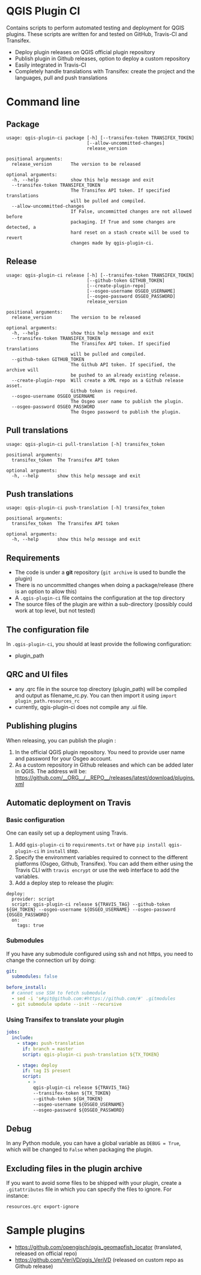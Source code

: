 # QGIS Plugin CI

Contains scripts to perform automated testing and deployment for QGIS plugins.
These scripts are written for and tested on GitHub, Travis-CI and Transifex.

 - Deploy plugin releases on QGIS official plugin repository
 - Publish plugin in Github releases, option to deploy a custom repository
 - Easily integrated in Travis-CI
 - Completely handle translations with Transifex: create the project and the languages, pull and push translations 
   
# Command line

## Package

```commandline
usage: qgis-plugin-ci package [-h] [--transifex-token TRANSIFEX_TOKEN]
                              [--allow-uncommitted-changes]
                              release_version

positional arguments:
  release_version       The version to be released

optional arguments:
  -h, --help            show this help message and exit
  --transifex-token TRANSIFEX_TOKEN
                        The Transifex API token. If specified translations
                        will be pulled and compiled.
  --allow-uncommitted-changes
                        If False, uncommitted changes are not allowed before
                        packaging. If True and some changes are detected, a
                        hard reset on a stash create will be used to revert
                        changes made by qgis-plugin-ci.
```

## Release

```commandline
usage: qgis-plugin-ci release [-h] [--transifex-token TRANSIFEX_TOKEN]
                              [--github-token GITHUB_TOKEN]
                              [--create-plugin-repo]
                              [--osgeo-username OSGEO_USERNAME]
                              [--osgeo-password OSGEO_PASSWORD]
                              release_version

positional arguments:
  release_version       The version to be released

optional arguments:
  -h, --help            show this help message and exit
  --transifex-token TRANSIFEX_TOKEN
                        The Transifex API token. If specified translations
                        will be pulled and compiled.
  --github-token GITHUB_TOKEN
                        The Github API token. If specified, the archive will
                        be pushed to an already existing release.
  --create-plugin-repo  Will create a XML repo as a Github release asset.
                        Github token is required.
  --osgeo-username OSGEO_USERNAME
                        The Osgeo user name to publish the plugin.
  --osgeo-password OSGEO_PASSWORD
                        The Osgeo password to publish the plugin.
```

## Pull translations

```commandline
usage: qgis-plugin-ci pull-translation [-h] transifex_token

positional arguments:
  transifex_token  The Transifex API token

optional arguments:
  -h, --help       show this help message and exit
```

## Push translations

```commandline
usage: qgis-plugin-ci push-translation [-h] transifex_token

positional arguments:
  transifex_token  The Transifex API token

optional arguments:
  -h, --help       show this help message and exit
```

## Requirements

* The code is under a __git__ repository (`git archive` is used to bundle the plugin)
* There is no uncommitted changes when doing a package/release (there is an option to allow this)
* A `.qgis-plugin-ci` file contains the configuration at the top directory
* The source files of the plugin are within a sub-directory (possibly could work at top level, but not tested)

## The configuration file

In `.qgis-plugin-ci`, you should at least provide the following configuration:

* plugin_path

## QRC and UI files

- any .qrc file in the source top directory (plugin_path) will be compiled and output as filename_rc.py. You can then import it using ``import plugin_path.resources_rc``
- currently, qgis-plugin-ci does not compile any .ui file.

## Publishing plugins

When releasing, you can publish the plugin :

1. In the official QGIS plugin repository. You need to provide user name and password for your Osgeo account.
2. As a custom repository in Github releases and which can be added later in QGIS. The address will be: https://github.com/__ORG__/__REPO__/releases/latest/download/plugins.xml



## Automatic deployment on Travis

### Basic configuration

One can easily set up a deployment using Travis.

1. Add `qgis-plugin-ci` to `requirements.txt` or have `pip install qgis-plugin-ci` in `install` step.
2. Specify the environment variables required to connect to the different platforms (Osgeo, Github, Transifex). You can add them either using the Travis CLI with `travis encrypt` or use the web interface to add the variables.
3. Add a deploy step to release the plugin:

```
deploy:
  provider: script
  script: qgis-plugin-ci release ${TRAVIS_TAG} --github-token ${GH_TOKEN} --osgeo-username ${OSGEO_USERNAME} --osgeo-password {OSGEO_PASSWORD}
  on:
    tags: true
```

### Submodules

If you have any submodule configured using ssh and not https, you need to change the connection url by doing:

````yaml
git:
  submodules: false

before_install:
  # cannot use SSH to fetch submodule
  - sed -i 's#git@github.com:#https://github.com/#' .gitmodules
  - git submodule update --init --recursive
````

### Using Transifex to translate your plugin

```yaml
jobs:
  include:
    - stage: push-translation
      if: branch = master
      script: qgis-plugin-ci push-translation ${TX_TOKEN}

    - stage: deploy
      if: tag IS present
      script:
        - >
          qgis-plugin-ci release ${TRAVIS_TAG}
          --transifex-token ${TX_TOKEN}
          --github-token ${GH_TOKEN}
          --osgeo-username ${OSGEO_USERNAME}
          --osgeo-password ${OSGEO_PASSWORD}

```



## Debug

In any Python module, you can have a global variable as `DEBUG = True`, which will be changed to `False` when packaging the plugin.

## Excluding files in the plugin archive

If you want to avoid some files to be shipped with your plugin, create a ``.gitattributes`` file in which you can specify the files to ignore. For instance:
```
resources.qrc export-ignore
```

# Sample plugins

* https://github.com/opengisch/qgis_geomapfish_locator (translated, released on official repo)
* https://github.com/VeriVD/qgis_VeriVD (released on custom repo as Github release)

  
